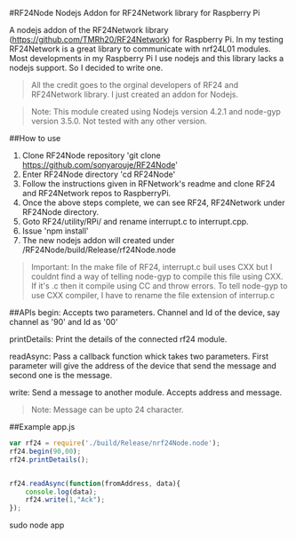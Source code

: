 #RF24Node
Nodejs Addon for RF24Network library for Raspberry Pi

A nodejs addon of the RF24Network library (https://github.com/TMRh20/RF24Network) for Raspberry Pi. In my testing RF24Network is a great library to communicate with nrf24L01 modules. Most developments in my Raspberry Pi I use nodejs and this library lacks a nodejs support. So I decided to write one.

>All the credit goes to the orginal developers of RF24 and RF24Network library. I just created an addon for Nodejs.

>Note: This module created using Nodejs version 4.2.1 and node-gyp version 3.5.0. Not tested with any other version.

##How to use
1. Clone RF24Node repository 'git clone https://github.com/sonyarouje/RF24Node'
2. Enter RF24Node directory 'cd RF24Node'
3. Follow the instructions given in RFNetwork's readme and clone RF24 and RF24Network repos to RaspberryPi.
4. Once the above steps complete, we can see RF24, RF24Network under RF24Node directory.
5. Goto RF24/utility/RPi/ and rename interrupt.c to interrupt.cpp. 
5. Issue 'npm install'
6. The new nodejs addon will created under /RF24Node/build/Release/rf24Node.node

>Important: In the make file of RF24, interrupt.c buil uses CXX but I couldnt find a way of telling node-gyp to compile this file using CXX. If it's .c then it compile using CC and throw errors. To tell node-gyp to use CXX compiler, I have to rename the file extension of interrup.c


##APIs
begin: Accepts two parameters. Channel and Id of the device, say channel as '90' and Id as '00'

printDetails: Print the details of the connected rf24 module.

readAsync: Pass a callback function whick takes two parameters. First parameter will give the address of the device that send the message and second one is the message.

write: Send a message to another module. Accepts address and message.

>Note: Message can be upto 24 character. 

##Example
app.js
```javascript
var rf24 = require('./build/Release/nrf24Node.node');
rf24.begin(90,00);
rf24.printDetails();


rf24.readAsync(function(fromAddress, data){
    console.log(data);
    rf24.write(1,"Ack");
});
```

sudo node app
